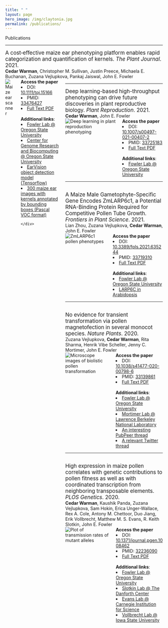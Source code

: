 ```yaml
---
title: " "
layout: page
hero_image: /img/claytonia.jpg
permalink: /publications/
---
```


<div class="container is-max-desktop">
	<p class="title is-2">Publications</p>
</div>
<div class="container is-max-desktop"><hr>

<div class="container is-max-desktop pb-3" style="font-size: 120% !important;">A cost‐effective maize ear phenotyping platform enables rapid categorization and quantification of kernels.<i> The Plant Journal</i>. 2021.</div>
<div class="container is-max-desktop pb-4"><strong>Cedar Warman</strong>, Christopher M. Sullivan, Justin Preece, Michaela E. Buchanan, Zuzana Vejlupkova, Pankaj Jaiswal, John E. Fowler</div>
<div class="columns is-centered">
    <div class="column is-7">
        <img src="/img/warman_2021_plant_journal.jpg" alt="Maize ear scanner">
    </div>
    <div class="column is-5">
        <strong>Access the paper</strong>
        <li>DOI: <a href="https://doi.org/10.1111/tpj.15166" alt = "DOI link: 10.1111/tpj.15166"> 10.1111/tpj.15166</a></li>
        <li>PMID: <a href="https://pubmed.ncbi.nlm.nih.gov/33476427/" alt = "pubmed link: 33476427"> 33476427</a></li>
        <li><a href="https://cedarwarman.github.io/pdf/warman_2021_plant_journal.pdf" alt = "PDF"> Full Text PDF</a></li>
        <br>
        <strong>Additional links</strong>:
        <li><a href="https://bpp.oregonstate.edu/users/john-fowler-jr" alt="Fowler Lab">Fowler Lab @ Oregon State University</a></li>
        <li><a href="https://cgrb.oregonstate.edu/" alt="CGRB">Center for Genome Research and Biocomputing @ Oregon State University</a></li>
        <li><a href="https://github.com/fowler-lab-osu/EarVision" alt="EarVision">EarVision object detection model (Tensorflow)</a></li>
        <li><a href="https://datacommons.cyverse.org/browse/iplant/home/shared/EarVision_maize_kernel_image_data/training_and_validation_images" alt="Training data">300 maize ear images with kernels annotated by bounding boxes (Pascal VOC format)</a></li>
	
    </div>
</div>
<div class="container is-max-desktop"><hr>

<div class="container is-max-desktop pb-3" style="font-size: 120% !important;">Deep learning-based high-throughput phenotyping can drive future discoveries in plant reproductive biology.<i> Plant Reproduction</i>. 2021.</div>
<div class="container is-max-desktop pb-4"><strong>Cedar Warman</strong>, John E. Fowler</div>
<div class="columns is-centered">
    <div class="column is-7">
        <img src="/img/warman_2021_plant_reproduction.jpg" alt="Deep learning in plant reproduction phenotyping">
    </div>
    <div class="column is-5">
        <strong>Access the paper</strong>
        <li>DOI: <a href="https://doi.org/10.1007/s00497-021-00407-2" alt = "DOI link: 10.1007/s00497-021-00407-2"> 10.1007/s00497-021-00407-2</a></li>
        <li>PMID: <a href="https://pubmed.ncbi.nlm.nih.gov/33725183/" alt = "pubmed link: 33725183"> 33725183</a></li>
        <li><a href="https://cedarwarman.github.io/pdf/warman_2021_plant_reproduction.pdf" alt = "PDF"> Full Text PDF</a></li>
        <br>
        <strong>Additional links</strong>:
        <li><a href="https://bpp.oregonstate.edu/users/john-fowler-jr" alt="Fowler Lab">Fowler Lab @ Oregon State University</a></li>
    </div>
</div>
<div class="container is-max-desktop"><hr>

<br>
<div class="container is-max-desktop pb-3" style="font-size: 120% !important;">A Maize Male Gametophyte-Specific Gene Encodes ZmLARP6c1, a Potential RNA-Binding Protein Required for Competitive Pollen Tube Growth.<i> Frontiers in Plant Science</i>. 2021.</div>
<div class="container is-max-desktop pb-4">Lian Zhou, Zuzana Vejlupkova, <strong>Cedar Warman</strong>, John E. Fowler</div>
<div class="columns is-centered">
    <div class="column is-7">
        <img src="/img/zhou_2021_frontiers.jpg" alt="ZmLARP6c1 pollen phenotypes">
    </div>
    <div class="column is-5">
        <strong>Access the paper</strong>
        <li>DOI: <a href="https://doi.org/10.3389/fpls.2021.635244" alt = "DOI link: 10.3389/fpls.2021.635244"> 10.3389/fpls.2021.635244</a></li>
        <li>PMID: <a href="https://pubmed.ncbi.nlm.nih.gov/33719310/" alt = "pubmed link: 33719310"> 33719310</a></li>
        <li><a href="https://cedarwarman.github.io/pdf/zhou_2021_frontiers.pdf" alt = "PDF"> Full Text PDF</a></li>
        <br>
        <strong>Additional links</strong>:
        <li><a href="https://bpp.oregonstate.edu/users/john-fowler-jr" alt="Fowler Lab">Fowler Lab @ Oregon State University</a></li>
        <li><a href="https://www.biorxiv.org/content/10.1101/2020.11.27.401307v1" alt="Arabidopsis larp6c link">LARP6C in Arabidopsis</a></li>
    </div>
</div>
<div class="container is-max-desktop"><hr>

<br>
<div class="container is-max-desktop pb-3" style="font-size: 120% !important;">No evidence for transient transformation via pollen magnetofection in several monocot species.<i> Nature Plants</i>. 2020.</div>
<div class="container is-max-desktop pb-4">Zuzana Vejlupkova, <strong>Cedar Warman</strong>, Rita Sharma, Henrik Vibe Scheller, Jenny C. Mortimer, John E. Fowler</div>
<div class="columns is-centered">
    <div class="column is-7">
        <img src="/img/vejlupkova_2020_nature_plants.jpg" alt="Microscope images of biolistic pollen transformation">
    </div>
    <div class="column is-5">
        <strong>Access the paper</strong>
        <li>DOI: <a href="https://doi.org/10.1038/s41477-020-00798-6" alt = "DOI link: 10.1038/s41477-020-00798-6"> 10.1038/s41477-020-00798-6</a></li>
        <li>PMID: <a href="https://pubmed.ncbi.nlm.nih.gov/33139861/" alt = "pubmed link: 33139861"> 33139861</a></li>
        <li><a href="https://cedarwarman.github.io/pdf/vejlupkova_2020_nature_plants.pdf" alt = "PDF"> Full Text PDF</a></li>
        <br>
        <strong>Additional links</strong>:
        <li><a href="https://bpp.oregonstate.edu/users/john-fowler-jr" alt="Fowler Lab">Fowler Lab @ Oregon State University</a></li>
        <li><a href="https://mortimerlab.org/" alt="Mortimer Lab">Mortimer Lab @ Lawrence Berkeley National Laboratory</a></li>
        <li><a href="https://blog.pubpeer.com/publications/DA5062D071C5813708B4F9B511F9E5" alt="Pubpeer link">An interesting PubPeer thread</a></li>
        <li><a href="https://twitter.com/aeharkess/status/1023763311308021760" alt="Twitter thread">A relevant Twitter thread</a></li>
    </div>
</div>
<div class="container is-max-desktop"><hr>

<br>
<div class="container is-max-desktop pb-3" style="font-size: 120% !important;">High expression in maize pollen correlates with genetic contributions to pollen fitness as well as with coordinated transcription from neighboring transposable elements.<i> PLOS Genetics</i>. 2020.</div>
<div class="container is-max-desktop pb-4"><strong>Cedar Warman</strong>, Kaushik Panda, Zuzana Vejlupkova, Sam Hokin, Erica Unger-Wallace, Rex A. Cole, Antony M. Chettoor, Duo Jiang, Erik Vollbrecht, Matthew M. S. Evans, R. Keith Slotkin, John E. Fowler</div>
<div class="columns is-centered">
	<div class="column is-7">
		<img src="/img/warman_2020_plos_genetics.jpg" alt="Plot of transmission rates of mutant alleles">
	</div>
	<div class="column is-5">
		<strong>Access the paper</strong>
		<li>DOI: <a href="https://doi.org/10.1371/journal.pgen.1008462" alt = "DOI link: 10.1371/journal.pgen.1008462"> 10.1371/journal.pgen.1008462</a></li>
		<li>PMID: <a href="https://pubmed.ncbi.nlm.nih.gov/32236090/" alt = "pubmed link: 32236090"> 32236090</a></li>
		<li><a href="https://cedarwarman.github.io/pdf/warman_2020_plos_genetics.pdf" alt = "PDF"> Full Text PDF</a></li>
		<br>
		<strong>Additional links</strong>:
		<li><a href="https://bpp.oregonstate.edu/users/john-fowler-jr" alt="Fowler Lab">Fowler Lab @ Oregon State University</a></li>
		<li><a href="https://slotkinlab.github.io/" alt="Slotkin Lab">Slotkin Lab @ The Danforth Center</a></li>
		<li><a href="https://dpb.carnegiescience.edu/labs/evans-lab" alt="Evans Lab">Evans Lab @ Carnegie Institution for Science</a></li>
		<li><a href="https://faculty.sites.iastate.edu/vollbrec/" alt="Vollbrecht Lab">Vollbrecht Lab @ Iowa State University</a></li>
	</div>
</div>

